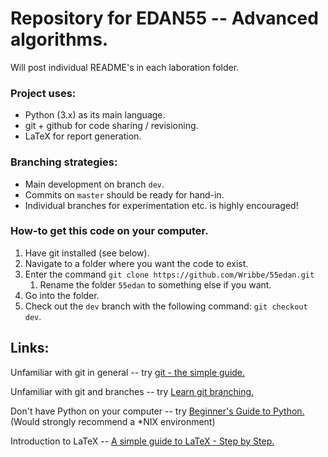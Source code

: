 # Repository for EDAN55 -- Advanced algorithms.

Will post individual README's in each laboration folder.

### Project uses:
  * Python (3.x) as its main language.
  * git + github for code sharing / revisioning.
  * LaTeX for report generation.

### Branching strategies:
  * Main development on branch `dev`.
  * Commits on `master` should be ready for hand-in.
  * Individual branches for experimentation etc. is highly encouraged!

### How-to get this code on your computer.

1. Have git installed (see below).
1. Navigate to a folder where you want the code to exist.
1. Enter the command `git clone https://github.com/Wribbe/55edan.git`
   1. Rename the folder `55edan` to something else if you want.
1. Go into the folder.
1. Check out the `dev` branch with the following command: `git checkout dev`.


## Links:
Unfamiliar with git in general -- try [git - the simple
guide.](http://rogerdudler.github.io/git-guide/)

Unfamiliar with git and branches -- try [Learn git
branching.](http://learngitbranching.js.org/)

Don't have Python on your computer -- try [Beginner's Guide to
Python.](https://wiki.python.org/moin/BeginnersGuide) (Would strongly recommend
a \*NIX environment)

Introduction to LaTeX -- [A simple guide to LaTeX - Step by Step.](https://www.latex-tutorial.com/tutorials/)
